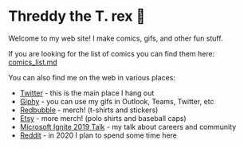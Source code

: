 # Threddy the T. rex 🦖

Welcome to my web site! I make comics, gifs, and other fun stuff.

If you are looking for the list of comics you can find them here: [comics_list.md](comics_list.md)

You can also find me on the web in various places:

* [Twitter](https://twitter.com/threddyrex) - this is the main place I hang out
* [Giphy](https://giphy.com/threddyrex) - you can use my gifs in Outlook, Teams, Twitter, etc
* [Redbubble](https://www.redbubble.com/people/threddythetrex/?asc=u) - merch! (t-shirts and stickers)
* [Etsy](https://www.etsy.com/shop/ThreddyRex) - more merch! (polo shirts and baseball caps)
* [Microsoft Ignite 2019 Talk](https://myignite.techcommunity.microsoft.com/sessions/81715) - my talk about careers and community
* [Reddit](https://www.reddit.com/user/threddyrex) - in 2020 I plan to spend some time here
